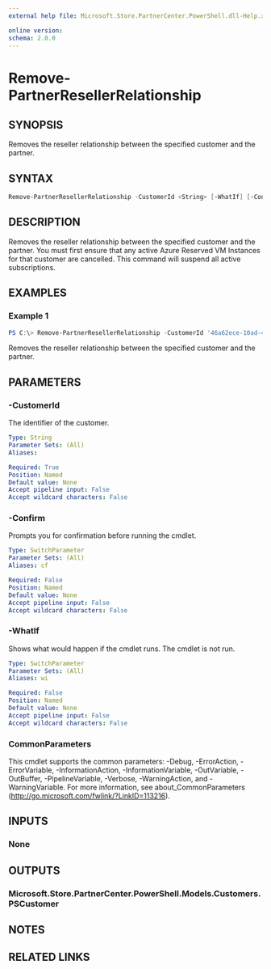 ```yaml
---
external help file: Microsoft.Store.PartnerCenter.PowerShell.dll-Help.xml

online version:
schema: 2.0.0
---
```


# Remove-PartnerResellerRelationship

## SYNOPSIS
Removes the reseller relationship between the specified customer and the partner.

## SYNTAX

```powershell
Remove-PartnerResellerRelationship -CustomerId <String> [-WhatIf] [-Confirm] [<CommonParameters>]
```

## DESCRIPTION
Removes the reseller relationship between the specified customer and the partner. You must first ensure that any active Azure Reserved VM Instances for that customer are cancelled. This command will suspend all active subscriptions.

## EXAMPLES

### Example 1
```powershell
PS C:\> Remove-PartnerResellerRelationship -CustomerId '46a62ece-10ad-42e5-b3f1-b2ed53e6fc08'
```

Removes the reseller relationship between the specified customer and the partner.

## PARAMETERS

### -CustomerId
The identifier of the customer.

```yaml
Type: String
Parameter Sets: (All)
Aliases:

Required: True
Position: Named
Default value: None
Accept pipeline input: False
Accept wildcard characters: False
```

### -Confirm
Prompts you for confirmation before running the cmdlet.

```yaml
Type: SwitchParameter
Parameter Sets: (All)
Aliases: cf

Required: False
Position: Named
Default value: None
Accept pipeline input: False
Accept wildcard characters: False
```

### -WhatIf
Shows what would happen if the cmdlet runs.
The cmdlet is not run.

```yaml
Type: SwitchParameter
Parameter Sets: (All)
Aliases: wi

Required: False
Position: Named
Default value: None
Accept pipeline input: False
Accept wildcard characters: False
```

### CommonParameters
This cmdlet supports the common parameters: -Debug, -ErrorAction, -ErrorVariable, -InformationAction, -InformationVariable, -OutVariable, -OutBuffer, -PipelineVariable, -Verbose, -WarningAction, and -WarningVariable. For more information, see about_CommonParameters (http://go.microsoft.com/fwlink/?LinkID=113216).

## INPUTS

### None

## OUTPUTS

### Microsoft.Store.PartnerCenter.PowerShell.Models.Customers.PSCustomer

## NOTES

## RELATED LINKS
